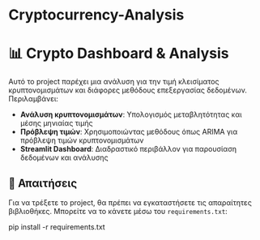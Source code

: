 # Cryptocurrency-Analysis
# 📊 Crypto Dashboard & Analysis

Αυτό το project παρέχει μια ανάλυση για την τιμή κλεισίματος κρυπτονομισμάτων και διάφορες μεθόδους επεξεργασίας δεδομένων. Περιλαμβάνει:

- **Ανάλυση κρυπτονομισμάτων**: Υπολογισμός μεταβλητότητας και μέσης μηνιαίας τιμής
- **Πρόβλεψη τιμών**: Χρησιμοποιώντας μεθόδους όπως ARIMA για πρόβλεψη τιμών κρυπτονομισμάτων
- **Streamlit Dashboard**: Διαδραστικό περιβάλλον για παρουσίαση δεδομένων και ανάλυσης

## 🔧 Απαιτήσεις

Για να τρέξετε το project, θα πρέπει να εγκαταστήσετε τις απαραίτητες βιβλιοθήκες. Μπορείτε να το κάνετε μέσω του `requirements.txt`:


pip install -r requirements.txt
